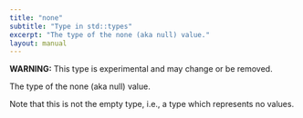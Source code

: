 ```yaml
---
title: "none"
subtitle: "Type in std::types"
excerpt: "The type of the none (aka null) value."
layout: manual
---
```


**WARNING:** This type is experimental and may change or be removed.

The type of the none (aka null) value.

Note that this is not the empty type, i.e., a type which represents no values.




